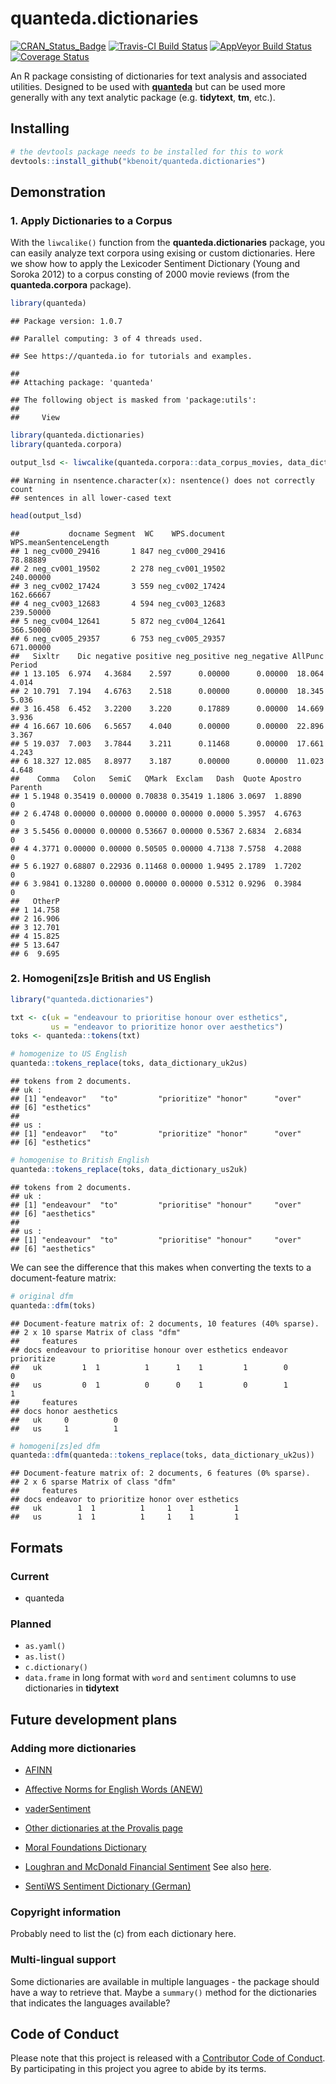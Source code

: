 quanteda.dictionaries
================

[![CRAN\_Status\_Badge](http://www.r-pkg.org/badges/version/quanteda.dictionaries)](https://cran.r-project.org/package=quanteda.dictionaries) [![Travis-CI Build Status](https://travis-ci.org/kbenoit/quanteda.dictionaries.svg?branch=master)](https://travis-ci.org/kbenoit/quanteda.dictionaries) [![AppVeyor Build Status](https://ci.appveyor.com/api/projects/status/github/kbenoit/quanteda.dictionaries?branch=master&svg=true)](https://ci.appveyor.com/project/kbenoit/quanteda.dictionaries) [![Coverage Status](https://img.shields.io/codecov/c/github/kbenoit/quanteda.dictionaries/master.svg)](https://codecov.io/github/kbenoit/quanteda.dictionaries?branch=master)

An R package consisting of dictionaries for text analysis and associated utilities. Designed to be used with [**quanteda**](http://quanteda.io) but can be used more generally with any text analytic package (e.g. **tidytext**, **tm**, etc.).

Installing
----------

``` r
# the devtools package needs to be installed for this to work
devtools::install_github("kbenoit/quanteda.dictionaries") 
```

Demonstration
-------------

### 1. Apply Dictionaries to a Corpus

With the `liwcalike()` function from the **quanteda.dictionaries** package, you can easily analyze text corpora using exising or custom dictionaries. Here we show how to apply the Lexicoder Sentiment Dictionary (Young and Soroka 2012) to a corpus consting of 2000 movie reviews (from the **quanteda.corpora** package).

``` r
library(quanteda)
```

    ## Package version: 1.0.7

    ## Parallel computing: 3 of 4 threads used.

    ## See https://quanteda.io for tutorials and examples.

    ## 
    ## Attaching package: 'quanteda'

    ## The following object is masked from 'package:utils':
    ## 
    ##     View

``` r
library(quanteda.dictionaries)
library(quanteda.corpora)

output_lsd <- liwcalike(quanteda.corpora::data_corpus_movies, data_dictionary_LSD2015)
```

    ## Warning in nsentence.character(x): nsentence() does not correctly count
    ## sentences in all lower-cased text

``` r
head(output_lsd)
```

    ##           docname Segment  WC    WPS.document WPS.meanSentenceLength
    ## 1 neg_cv000_29416       1 847 neg_cv000_29416               78.88889
    ## 2 neg_cv001_19502       2 278 neg_cv001_19502              240.00000
    ## 3 neg_cv002_17424       3 559 neg_cv002_17424              162.66667
    ## 4 neg_cv003_12683       4 594 neg_cv003_12683              239.50000
    ## 5 neg_cv004_12641       5 872 neg_cv004_12641              366.50000
    ## 6 neg_cv005_29357       6 753 neg_cv005_29357              671.00000
    ##   Sixltr    Dic negative positive neg_positive neg_negative AllPunc Period
    ## 1 13.105  6.974   4.3684    2.597      0.00000      0.00000  18.064  4.014
    ## 2 10.791  7.194   4.6763    2.518      0.00000      0.00000  18.345  5.036
    ## 3 16.458  6.452   3.2200    3.220      0.17889      0.00000  14.669  3.936
    ## 4 16.667 10.606   6.5657    4.040      0.00000      0.00000  22.896  3.367
    ## 5 19.037  7.003   3.7844    3.211      0.11468      0.00000  17.661  4.243
    ## 6 18.327 12.085   8.8977    3.187      0.00000      0.00000  11.023  4.648
    ##    Comma   Colon   SemiC   QMark  Exclam   Dash  Quote Apostro Parenth
    ## 1 5.1948 0.35419 0.00000 0.70838 0.35419 1.1806 3.0697  1.8890       0
    ## 2 6.4748 0.00000 0.00000 0.00000 0.00000 0.0000 5.3957  4.6763       0
    ## 3 5.5456 0.00000 0.00000 0.53667 0.00000 0.5367 2.6834  2.6834       0
    ## 4 4.3771 0.00000 0.00000 0.50505 0.00000 4.7138 7.5758  4.2088       0
    ## 5 6.1927 0.68807 0.22936 0.11468 0.00000 1.9495 2.1789  1.7202       0
    ## 6 3.9841 0.13280 0.00000 0.00000 0.00000 0.5312 0.9296  0.3984       0
    ##   OtherP
    ## 1 14.758
    ## 2 16.906
    ## 3 12.701
    ## 4 15.825
    ## 5 13.647
    ## 6  9.695

### 2. Homogeni\[zs\]e British and US English

``` r
library("quanteda.dictionaries")

txt <- c(uk = "endeavour to prioritise honour over esthetics",
         us = "endeavor to prioritize honor over aesthetics")
toks <- quanteda::tokens(txt)

# homogenize to US English
quanteda::tokens_replace(toks, data_dictionary_uk2us)
```

    ## tokens from 2 documents.
    ## uk :
    ## [1] "endeavor"   "to"         "prioritize" "honor"      "over"      
    ## [6] "esthetics" 
    ## 
    ## us :
    ## [1] "endeavor"   "to"         "prioritize" "honor"      "over"      
    ## [6] "esthetics"

``` r
# homogenise to British English
quanteda::tokens_replace(toks, data_dictionary_us2uk)
```

    ## tokens from 2 documents.
    ## uk :
    ## [1] "endeavour"  "to"         "prioritise" "honour"     "over"      
    ## [6] "aesthetics"
    ## 
    ## us :
    ## [1] "endeavour"  "to"         "prioritise" "honour"     "over"      
    ## [6] "aesthetics"

We can see the difference that this makes when converting the texts to a document-feature matrix:

``` r
# original dfm
quanteda::dfm(toks)
```

    ## Document-feature matrix of: 2 documents, 10 features (40% sparse).
    ## 2 x 10 sparse Matrix of class "dfm"
    ##     features
    ## docs endeavour to prioritise honour over esthetics endeavor prioritize
    ##   uk         1  1          1      1    1         1        0          0
    ##   us         0  1          0      0    1         0        1          1
    ##     features
    ## docs honor aesthetics
    ##   uk     0          0
    ##   us     1          1

``` r
# homogeni[zs]ed dfm
quanteda::dfm(quanteda::tokens_replace(toks, data_dictionary_uk2us))
```

    ## Document-feature matrix of: 2 documents, 6 features (0% sparse).
    ## 2 x 6 sparse Matrix of class "dfm"
    ##     features
    ## docs endeavor to prioritize honor over esthetics
    ##   uk        1  1          1     1    1         1
    ##   us        1  1          1     1    1         1

Formats
-------

### Current

-   quanteda

### Planned

-   `as.yaml()`
-   `as.list()`
-   `c.dictionary()`
-   `data.frame` in long format with `word` and `sentiment` columns to use dictionaries in **tidytext**

Future development plans
------------------------

### Adding more dictionaries

-   [AFINN](http://www2.imm.dtu.dk/pubdb/views/publication_details.php?id=6010)

-   [Affective Norms for English Words (ANEW)](http://csea.phhp.ufl.edu/media/anewmessage.html)

-   [vaderSentiment](https://github.com/cjhutto/vaderSentiment)

-   [Other dictionaries at the Provalis page](https://provalisresearch.com/products/content-analysis-software/wordstat-dictionary/)

-   [Moral Foundations Dictionary](http://www.moralfoundations.org/othermaterials)

-   [Loughran and McDonald Financial Sentiment](http://www3.nd.edu/~mcdonald/Word_Lists.html) See also [here](http://sraf.nd.edu/textual-analysis/resources/).

-   [SentiWS Sentiment Dictionary (German)](http://wortschatz.uni-leipzig.de/en/download/)

### Copyright information

Probably need to list the (c) from each dictionary here.

### Multi-lingual support

Some dictionaries are available in multiple languages - the package should have a way to retrieve that. Maybe a `summary()` method for the dictionaries that indicates the languages available?

Code of Conduct
---------------

Please note that this project is released with a [Contributor Code of Conduct](CONDUCT.md). By participating in this project you agree to abide by its terms.
